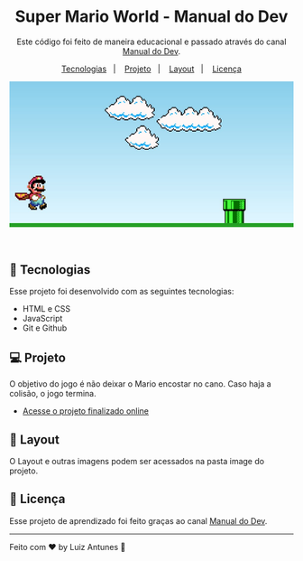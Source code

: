 <h1 align="center">Super Mario World - Manual do Dev</h1>

<p align="center">
Este código foi feito de maneira educacional e passado através do canal <a href="https://www.youtube.com/@ManualdoDev">Manual do Dev</a>.<br/>
</p>

<p align="center">
  <a href="#-tecnologias">Tecnologias</a>&nbsp;&nbsp;&nbsp;|&nbsp;&nbsp;&nbsp;
  <a href="#-projeto">Projeto</a>&nbsp;&nbsp;&nbsp;|&nbsp;&nbsp;&nbsp;
  <a href="#-layout">Layout</a>&nbsp;&nbsp;&nbsp;|&nbsp;&nbsp;&nbsp;
  <a href="#memo-licença">Licença</a>
</p>

<p align="center">
  <img alt="Preview" src="./images/preview.jpg">
</p><br/>

## 🚀 Tecnologias

Esse projeto foi desenvolvido com as seguintes tecnologias:

- HTML e CSS
- JavaScript
- Git e Github

## 💻 Projeto

O objetivo do jogo é não deixar o Mario encostar no cano. Caso haja a colisão, o jogo termina.
- [Acesse o projeto finalizado online](https://luizrantunes.github.io/learning-programming/marioworld-challenge)

## 🔖 Layout

O Layout e outras imagens podem ser acessados na pasta image do projeto.

## :memo: Licença

Esse projeto de aprendizado foi feito graças ao canal <a href="https://www.youtube.com/@ManualdoDev">Manual do Dev</a>.

---

Feito com ♥ by Luiz Antunes :wave:
